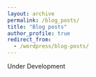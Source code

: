 ```yaml
---
layout: archive
permalink: /blog_posts/
title: "Blog posts"
author_profile: true
redirect_from:
  - /wordpress/blog-posts/
---
```


Under Development